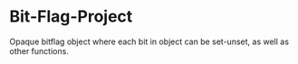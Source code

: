 # Bit-Flag-Project
Opaque bitflag object where each bit in object can be set-unset, as well as other functions.
